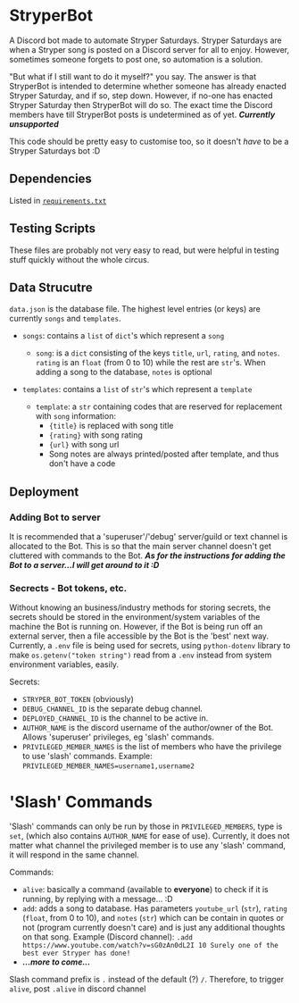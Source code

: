 # StryperBot
A Discord bot made to automate Stryper Saturdays. Stryper Saturdays are when a Stryper song is posted on a Discord server for all to enjoy. However, sometimes someone forgets to post one, so automation is a solution.

"But what if I still want to do it myself?" you say. The answer is that StryperBot is intended to determine whether someone has already enacted Stryper Saturday, and if so, step down. However, if no-one has enacted Stryper Saturday then StryperBot will do so. The exact time the Discord members have till StryperBot posts is undetermined as of yet. ***Currently unsupported***

This code should be pretty easy to customise too, so it doesn't *have* to be a Stryper Saturdays bot :D

## Dependencies
Listed in [`requirements.txt`](requirements.txt)

## Testing Scripts
These files are probably not very easy to read, but were helpful in testing stuff quickly without the whole circus.

## Data Strucutre
`data.json` is the database file. The highest level entries (or keys) are currently `songs` and `templates`.
- `songs`: contains a `list` of `dict`'s which represent a `song`
    - `song`: is a `dict` consisting of the keys `title`, `url`, `rating`, and `notes`. `rating` is an `float` (from 0 to 10) while the rest are `str`'s. When adding a song to the database, `notes` is optional

- `templates`: contains a `list` of `str`'s which represent a `template`
    - `template`: a `str` containing codes that are reserved for replacement with `song` information:
        - `{title}` is replaced with song title
        - `{rating}` with song rating
        - `{url}` with song url
        - Song notes are always printed/posted after template, and thus don't have a code
    


## Deployment
### Adding Bot to server
It is recommended that a 'superuser'/'debug' server/guild or text channel is allocated to the Bot. This is so that the main server channel doesn't get cluttered with commands to the Bot.
***As for the instructions for adding the Bot to a server...I will get around to it :D***


### Secrects - Bot tokens, etc.
Without knowing an business/industry methods for storing secrets, the secrets should be stored in the environment/system variables of the machine the Bot is running on. However, if the Bot is being run off an external server, then a file accessible by the Bot is the 'best' next way. Currently, a `.env` file is being used for secrets, using `python-dotenv` library to make `os.getenv("token string")` read from a `.env` instead from system environment variables, easily.

Secrets:
- `STRYPER_BOT_TOKEN` (obviously)
- `DEBUG_CHANNEL_ID` is the separate debug channel.
- `DEPLOYED_CHANNEL_ID` is the channel to be active in.
- `AUTHOR_NAME` is the discord username of the author/owner of the Bot. Allows 'superuser' privileges, eg 'slash' commands.
- `PRIVILEGED_MEMBER_NAMES` is the list of members who have the privilege to use 'slash' commands. Example: `PRIVILEGED_MEMBER_NAMES=username1,username2`


# 'Slash' Commands
'Slash' commands can only be run by those in `PRIVILEGED_MEMBERS`, type is `set`, (which also contains `AUTHOR_NAME` for ease of use). Currently, it does not matter what channel the privileged member is to use any 'slash' command, it will respond in the same channel.

Commands:
- `alive`: basically a command (available to **everyone**) to check if it is running, by replying with a message... :D
- `add`: adds a song to database. Has parameters `youtube_url` (`str`), `rating` (`float`, from 0 to 10), and `notes` (`str`) which can be contain in quotes or not (program currently doesn't care) and is just any additional thoughts on that song. 
    Example (Discord channel): `.add https://www.youtube.com/watch?v=sG0zAn0dL2I 10 Surely one of the best ever Stryper has done!`
- ***...more to come...***

Slash command prefix is `.` instead of the default (?) `/`. Therefore, to trigger `alive`, post `.alive` in discord channel
